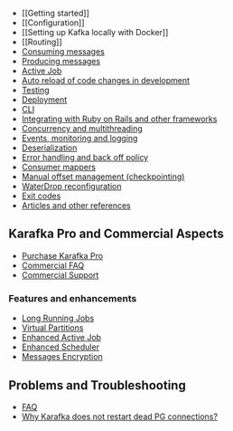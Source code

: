 * [[Getting started]]
* [[Configuration]]
* [[Setting up Kafka locally with Docker]]
* [[Routing]]
* [Consuming messages](https://github.com/karafka/karafka/wiki/Consuming-messages)
* [Producing messages](https://github.com/karafka/karafka/wiki/Producing-messages)
* [Active Job]()
* [Auto reload of code changes in development](https://github.com/karafka/karafka/wiki/Auto-reload-of-code-changes-in-development)
* [Testing](https://github.com/karafka/karafka/wiki/Testing)
* [Deployment](https://github.com/karafka/karafka/wiki/Deployment)
* [CLI](https://github.com/karafka/karafka/wiki/CLI)
* [Integrating with Ruby on Rails and other frameworks](https://github.com/karafka/karafka/wiki/Integrating-with-Ruby-on-Rails-and-other-frameworks)
* [Concurrency and multithreading](https://github.com/karafka/karafka/wiki/Concurrency-and-multithreading.md)
* [Events, monitoring and logging](https://github.com/karafka/karafka/wiki/Events-monitoring-and-logging)
* [Deserialization](https://github.com/karafka/karafka/wiki/Deserialization)
* [Error handling and back off policy](https://github.com/karafka/karafka/wiki/Error-handling-and-back-off-policy)
* [Consumer mappers](https://github.com/karafka/karafka/wiki/Consumer-mappers)
* [Manual offset management (checkpointing)](https://github.com/karafka/karafka/wiki/Manual-offset-management-(checkpointing))
* [WaterDrop reconfiguration](https://github.com/karafka/karafka/wiki/WaterDrop-reconfiguration)
* [Exit codes](https://github.com/karafka/karafka/wiki/Exit-codes)
* [Articles and other references](https://github.com/karafka/karafka/wiki/Articles-and-other-references)

## Karafka Pro and Commercial Aspects

* [Purchase Karafka Pro](TBA)
* [Commercial FAQ](TBA)
* [Commercial Support](TBA)

### Features and enhancements

* [Long Running Jobs](TBA)
* [Virtual Partitions](TBA)
* [Enhanced Active Job](TBA)
* [Enhanced Scheduler](TBA)
* [Messages Encryption](TBA)

## Problems and Troubleshooting

* [FAQ](https://github.com/karafka/karafka/wiki/FAQ)
* [Why Karafka does not restart dead PG connections?](https://github.com/karafka/karafka/wiki/Problems-and-Troubleshooting#why-karafka-does-not-restart-dead-pg-connections)
